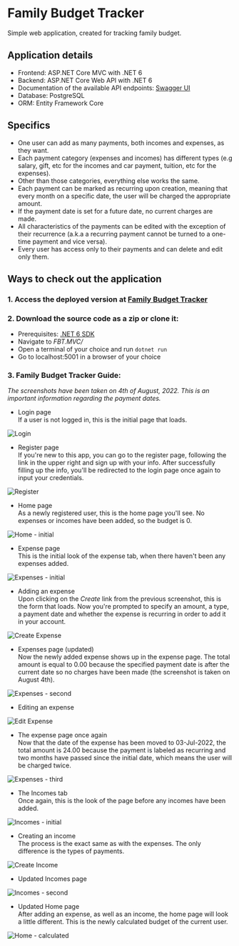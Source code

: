 # Family Budget Tracker
Simple web application, created for tracking family budget.

## Application details
- Frontend: ASP.NET Core MVC with .NET 6
- Backend: ASP.NET Core Web API with .NET 6
- Documentation of the available API endpoints: [Swagger UI](https://family-budget-tracker-api.herokuapp.com/index.html)
- Database: PostgreSQL
- ORM: Entity Framework Core

## Specifics
- One user can add as many payments, both incomes and expenses, as they want.  
- Each payment category (expenses and incomes) has different types (e.g salary, gift, etc for the incomes and car payment, tuition, etc for the expenses).
- Other than those categories, everything else works the same.
- Each payment can be marked as recurring upon creation, meaning that every month on a specific date, the user will be charged the appropriate amount.
- If the payment date is set for a future date, no current charges are made.
- All characteristics of the payments can be edited with the exception of their recurrence (a.k.a a recurring payment cannot be turned to a one-time payment and vice versa).
- Every user has access only to their payments and can delete and edit only them.

## Ways to check out the application
### 1. Access the deployed version at [Family Budget Tracker](https://fbt-mvc.azurewebsites.net/)
### 2. Download the source code as a zip or clone it:
- Prerequisites: [.NET 6 SDK](https://dotnet.microsoft.com/en-us/download/dotnet/6.0)
- Navigate to _FBT.MVC/_
- Open a terminal of your choice and run `dotnet run`
- Go to localhost:5001 in a browser of your choice
### 3. Family Budget Tracker Guide: 
_The screenshots have been taken on 4th of August, 2022. This is an important information regarding the payment dates._

- Login page  
If a user is not logged in, this is the initial page that loads.

![Login](https://user-images.githubusercontent.com/43497483/183283366-794d7ca9-001f-4db2-8cfd-057b580d5f82.png)

- Register page  
If you're new to this app, you can go to the register page, following the link in the upper right and sign up with your info. After successfully filling up the info,
you'll be redirected to the login page once again to input your credentials.

![Register](https://user-images.githubusercontent.com/43497483/183283452-f7ae7c79-24ec-4b9c-ac5b-acdf020b11c8.png)

- Home page  
As a newly registered user, this is the home page you'll see. No expenses or incomes have been added, so the budget is 0.

![Home - initial](https://user-images.githubusercontent.com/43497483/183283353-d8cb4150-12fd-45a0-901f-aefbb6e273fe.png)

- Expense page  
This is the initial look of the expense tab, when there haven't been any expenses added.

![Expenses - initial](https://user-images.githubusercontent.com/43497483/183283582-7676faaa-272e-4748-89e0-2649b61af77c.png)

- Adding an expense  
Upon clicking on the _Create_ link from the previous screenshot, this is the form that loads.
Now you're prompted to specify an amount, a type, a payment date and whether the expense is recurring in order to add it in your account.

![Create Expense](https://user-images.githubusercontent.com/43497483/183283627-7d162458-2102-4379-8cfd-744df6df7213.png)

- Expenses page (updated)  
Now the newly added expense shows up in the expense page. The total amount is equal to 0.00 because the specified payment date is after the current date so no charges have been made (the screenshot is taken on August 4th).

![Expenses - second](https://user-images.githubusercontent.com/43497483/183283736-2296bccb-bfc9-47da-b018-0bdb5cf07cdd.png)

- Editing an expense

![Edit Expense](https://user-images.githubusercontent.com/43497483/183283928-bbd110dd-eb54-4d9b-8f4b-0032ec6b56a5.png)

- The expense page once again  
Now that the date of the expense has been moved to 03-Jul-2022, the total amount is 24.00 because the payment is labeled as recurring and two months have passed since the initial date, which means the user will be charged twice.

![Expenses - third](https://user-images.githubusercontent.com/43497483/183283936-1d8aff4f-a06c-4f7f-9bdc-dbe1a9eac06c.png)

- The Incomes tab  
Once again, this is the look of the page before any incomes have been added.

![Incomes - initial](https://user-images.githubusercontent.com/43497483/183284252-3d0ef641-0ffd-4f89-a6b7-698870297bb3.png)

- Creating an income  
The process is the exact same as with the expenses. The only difference is the types of payments.

![Create Income](https://user-images.githubusercontent.com/43497483/183284270-1e5489e0-d48b-4ded-b429-3190a538db05.png)

- Updated Incomes page

![Incomes - second](https://user-images.githubusercontent.com/43497483/183284330-c94cfa61-d008-4c63-9eac-03a0b83af579.png)

- Updated Home page  
After adding an expense, as well as an income, the home page will look a little different. This is the newly calculated budget of the current user.

![Home - calculated](https://user-images.githubusercontent.com/43497483/183284370-82955a9b-7ece-4f85-a321-763d197f3bd1.png)
